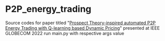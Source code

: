 # P2P_energy_trading
Source codes for paper titled "[Prospect Theory-inspired automated P2P Energy Trading with Q-learning based Dynamic Pricing](https://arxiv.org/abs/2208.12777)" presented at IEEE GLOBECOM 2022
run main.py with respective args value
